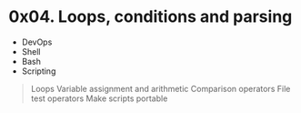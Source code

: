 # 0x04. Loops, conditions and parsing

- DevOps
- Shell
- Bash
- Scripting

> Loops
> Variable assignment and arithmetic
> Comparison operators
> File test operators
> Make scripts portable
